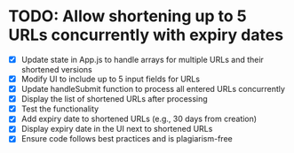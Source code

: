 # TODO: Allow shortening up to 5 URLs concurrently with expiry dates

- [x] Update state in App.js to handle arrays for multiple URLs and their shortened versions
- [x] Modify UI to include up to 5 input fields for URLs
- [x] Update handleSubmit function to process all entered URLs concurrently
- [x] Display the list of shortened URLs after processing
- [x] Test the functionality
- [x] Add expiry date to shortened URLs (e.g., 30 days from creation)
- [x] Display expiry date in the UI next to shortened URLs
- [x] Ensure code follows best practices and is plagiarism-free
